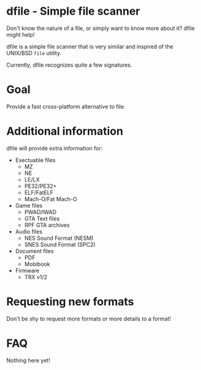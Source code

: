# dfile - Simple file scanner

Don't know the nature of a file, or simply want to know more about it? dfile might help!

dfile is a simple file scanner that is very similar and inspired of the UNIX/BSD `file` utility.

Currently, dfile recognizes quite a few signatures.

# Goal

Provide a fast cross-platform alternative to file.

# Additional information
dfile will provide extra information for:
- Exectuable files
  - MZ
  - NE
  - LE/LX
  - PE32/PE32+
  - ELF/FatELF
  - Mach-O/Fat Mach-O
- Game files
  - PWAD/IWAD
  - GTA Text files
  - RPF GTA archives
- Audio files
  - NES Sound Format (NESM)
  - SNES Sound Format (SPC2)
- Document files
  - PDF
  - Mobibook
- Firmware
  - TRX v1/2

# Requesting new formats
Don't be shy to request more formats or more details to a format!

# FAQ

Nothing here yet!